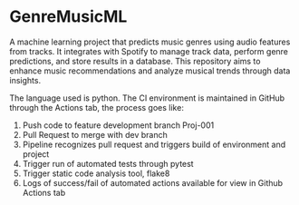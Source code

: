 # GenreMusicML
A machine learning project that predicts music genres using audio features from tracks. It integrates with Spotify to manage track data, perform genre predictions, and store results in a database. This repository aims to enhance music recommendations and analyze musical trends through data insights.


The language used is python. The CI environment is maintained in GitHub through the Actions tab, the process goes like:
1. Push code to feature development branch Proj-001
2. Pull Request to merge with dev branch
3. Pipeline recognizes pull request and triggers build of environment and project
4. Trigger run of automated tests through pytest
5. Trigger static code analysis tool, flake8
6. Logs of success/fail of automated actions available for view in Github Actions tab
